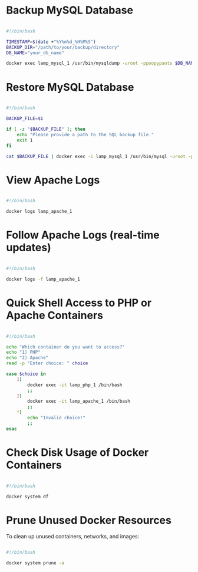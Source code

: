 # Backup MySQL Database

```bash

#!/bin/bash

TIMESTAMP=$(date +"%Y%m%d_%H%M%S")
BACKUP_DIR="/path/to/your/backup/directory"
DB_NAME="your_db_name"

docker exec lamp_mysql_1 /usr/bin/mysqldump -uroot -ppoopypants $DB_NAME > $BACKUP_DIR/dbbackup_$TIMESTAMP.sql
```
# Restore MySQL Database

```bash

#!/bin/bash

BACKUP_FILE=$1

if [ -z "$BACKUP_FILE" ]; then
    echo "Please provide a path to the SQL backup file."
    exit 1
fi

cat $BACKUP_FILE | docker exec -i lamp_mysql_1 /usr/bin/mysql -uroot -ppoopypants your_db_name
```
# View Apache Logs

```bash

#!/bin/bash

docker logs lamp_apache_1
```
# Follow Apache Logs (real-time updates)

```bash

#!/bin/bash

docker logs -f lamp_apache_1
```
# Quick Shell Access to PHP or Apache Containers

```bash

#!/bin/bash

echo "Which container do you want to access?"
echo "1) PHP"
echo "2) Apache"
read -p "Enter choice: " choice

case $choice in
    1)
        docker exec -it lamp_php_1 /bin/bash
        ;;
    2)
        docker exec -it lamp_apache_1 /bin/bash
        ;;
    *)
        echo "Invalid choice!"
        ;;
esac
```
# Check Disk Usage of Docker Containers

```bash

#!/bin/bash

docker system df
```
# Prune Unused Docker Resources
To clean up unused containers, networks, and images:

```bash

#!/bin/bash

docker system prune -a
```